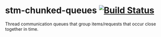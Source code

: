 # stm-chunked-queues [![Build Status](https://travis-ci.org/KholdStare/stm-chunked-queues.svg?branch=master)](https://travis-ci.org/KholdStare/stm-chunked-queues)

Thread communication queues that group items/requests that occur close together
in time.
